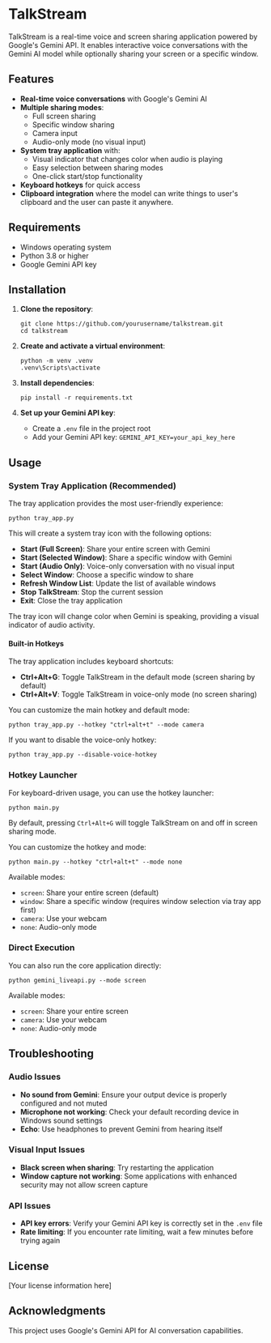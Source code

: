 # TalkStream

TalkStream is a real-time voice and screen sharing application powered by Google's Gemini API. It enables interactive voice conversations with the Gemini AI model while optionally sharing your screen or a specific window.

## Features

- **Real-time voice conversations** with Google's Gemini AI
- **Multiple sharing modes**:
  - Full screen sharing
  - Specific window sharing
  - Camera input
  - Audio-only mode (no visual input)
- **System tray application** with:
  - Visual indicator that changes color when audio is playing
  - Easy selection between sharing modes
  - One-click start/stop functionality
- **Keyboard hotkeys** for quick access
- **Clipboard integration** where the model can write things to user's clipboard and the user can paste it anywhere.

## Requirements

- Windows operating system
- Python 3.8 or higher
- Google Gemini API key

## Installation

1. **Clone the repository**:
   ```
   git clone https://github.com/yourusername/talkstream.git
   cd talkstream
   ```

2. **Create and activate a virtual environment**:
   ```
   python -m venv .venv
   .venv\Scripts\activate
   ```

3. **Install dependencies**:
   ```
   pip install -r requirements.txt
   ```

4. **Set up your Gemini API key**:
   - Create a `.env` file in the project root
   - Add your Gemini API key: `GEMINI_API_KEY=your_api_key_here`

## Usage

### System Tray Application (Recommended)

The tray application provides the most user-friendly experience:

```
python tray_app.py
```

This will create a system tray icon with the following options:
- **Start (Full Screen)**: Share your entire screen with Gemini
- **Start (Selected Window)**: Share a specific window with Gemini
- **Start (Audio Only)**: Voice-only conversation with no visual input
- **Select Window**: Choose a specific window to share
- **Refresh Window List**: Update the list of available windows
- **Stop TalkStream**: Stop the current session
- **Exit**: Close the tray application

The tray icon will change color when Gemini is speaking, providing a visual indicator of audio activity.

#### Built-in Hotkeys

The tray application includes keyboard shortcuts:
- **Ctrl+Alt+G**: Toggle TalkStream in the default mode (screen sharing by default)
- **Ctrl+Alt+V**: Toggle TalkStream in voice-only mode (no screen sharing)

You can customize the main hotkey and default mode:

```
python tray_app.py --hotkey "ctrl+alt+t" --mode camera
```

If you want to disable the voice-only hotkey:

```
python tray_app.py --disable-voice-hotkey
```

### Hotkey Launcher

For keyboard-driven usage, you can use the hotkey launcher:

```
python main.py
```

By default, pressing `Ctrl+Alt+G` will toggle TalkStream on and off in screen sharing mode.

You can customize the hotkey and mode:

```
python main.py --hotkey "ctrl+alt+t" --mode none
```

Available modes:
- `screen`: Share your entire screen (default)
- `window`: Share a specific window (requires window selection via tray app first)
- `camera`: Use your webcam
- `none`: Audio-only mode

### Direct Execution

You can also run the core application directly:

```
python gemini_liveapi.py --mode screen
```

Available modes:
- `screen`: Share your entire screen
- `camera`: Use your webcam
- `none`: Audio-only mode

## Troubleshooting

### Audio Issues

- **No sound from Gemini**: Ensure your output device is properly configured and not muted
- **Microphone not working**: Check your default recording device in Windows sound settings
- **Echo**: Use headphones to prevent Gemini from hearing itself

### Visual Input Issues

- **Black screen when sharing**: Try restarting the application
- **Window capture not working**: Some applications with enhanced security may not allow screen capture

### API Issues

- **API key errors**: Verify your Gemini API key is correctly set in the `.env` file
- **Rate limiting**: If you encounter rate limiting, wait a few minutes before trying again

## License

[Your license information here]

## Acknowledgments

This project uses Google's Gemini API for AI conversation capabilities.